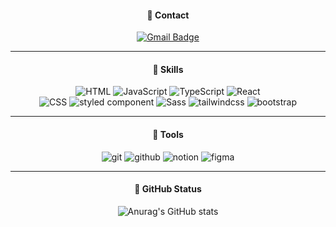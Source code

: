 
<!--
**nimoseel/nimoseel** is a ✨ _special_ ✨ repository because its `README.md` (this file) appears on your GitHub profile.

Here are some ideas to get you started:

- 🔭 I’m currently working on ...
- 🌱 I’m currently learning ...
- 👯 I’m looking to collaborate on ...
- 🤔 I’m looking for help with ...
- 💬 Ask me about ...
- 📫 How to reach me: ...
- 😄 Pronouns: ...
- ⚡ Fun fact: ...
-->

<div align='center'>
  
#### 📌 Contact             
[![Gmail Badge](https://img.shields.io/badge/Gmail-d14836?style=flat-square&logo=Gmail&logoColor=white&link=mailto:fromnimos@gmail.com)](mailto:fromnimos@gmail.com)
____

#### 📌 Skills
![HTML](https://img.shields.io/badge/-HTML%20Living%20standard-e34c26?style=flat-square&logo=html5&logoColor=white)
![JavaScript](https://img.shields.io/badge/-JavaScript(ES6)-f7df1e?style=flat-square&logo=javascript&logoColor=white)
![TypeScript](https://img.shields.io/badge/-TypeScript-3178c6?style=flat-square&logo=typescript&logoColor=white)
![React](https://img.shields.io/badge/-React-61DBFB?style=flat-square&logo=react&logoColor=white)
<br/>
![CSS](https://img.shields.io/badge/-CSS3-1A6DB1?style=flat-square&logo=css3&logoColor=white)
![styled component](https://img.shields.io/badge/-styled%20components-FF8C8E?style=flat-square&logo=styledcomponents&logoColor=white)
![Sass](https://img.shields.io/badge/-Sass-ff69b4?style=flat-square&logo=sass&logoColor=white)
![tailwindcss](https://img.shields.io/badge/-tailwindcss-18B8B9?style=flat-square&logo=tailwindcss&logoColor=white)
![bootstrap](https://img.shields.io/badge/-Bootstrap-7010EF?style=flat-square&logo=bootstrap&logoColor=white)
____
#### 📌 Tools
![git](https://img.shields.io/badge/-git-E94E31?style=flat-square&logo=git&logoColor=white)
![github](https://img.shields.io/badge/-github-181717?style=flat-square&logo=git&logoColor=white)
![notion](https://img.shields.io/badge/-Notion-black?style=flat-square&logo=notion&logoColor=white)
![figma](https://img.shields.io/badge/-Figma-white?style=flat-square&logo=figma)

_____
#### 📌 GitHub Status
![Anurag's GitHub stats](https://github-readme-stats.vercel.app/api?username=nimoseel&show_icons=true&theme=merko)

</div>
  
